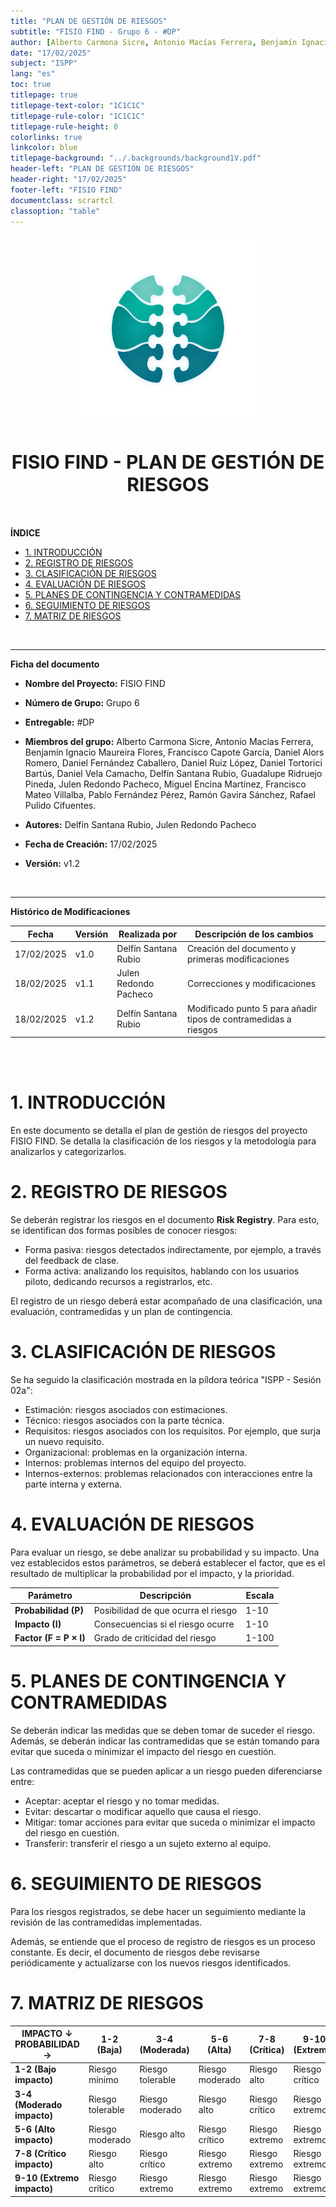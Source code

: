 ```yaml
---
title: "PLAN DE GESTIÓN DE RIESGOS"
subtitle: "FISIO FIND - Grupo 6 - #DP"
author: [Alberto Carmona Sicre, Antonio Macías Ferrera, Benjamín Ignacio Maureira Flores, Francisco Capote García, Daniel Alors Romero, Daniel Fernández Caballero, Daniel Ruiz López, Daniel Tortorici Bartús, Daniel Vela Camacho, Delfín Santana Rubio, Guadalupe Ridruejo Pineda, Julen Redondo Pacheco, Miguel Encina Martínez, Francisco Mateo Villalba, Pablo Fernández Pérez, Ramón Gavira Sánchez, Rafael Pulido Cifuentes]         # CHANGE IF NEEDED
date: "17/02/2025"                                                 
subject: "ISPP"
lang: "es"
toc: true
titlepage: true
titlepage-text-color: "1C1C1C"
titlepage-rule-color: "1C1C1C"
titlepage-rule-height: 0
colorlinks: true
linkcolor: blue
titlepage-background: "../.backgrounds/background1V.pdf"                            
header-left: "PLAN DE GESTIÓN DE RIESGOS"                 
header-right: "17/02/2025"                                         
footer-left: "FISIO FIND"
documentclass: scrartcl
classoption: "table"
---
```


<!-- COMMENT THIS WHEN EXPORTING TO PDF -->
<p align="center">
  <img src="../.img/Logo_FisioFind_Verde_sin_fondo.PNG" alt="Logo FisioFind" width="300" />
</p>

<h1 align="center" style="font-size: 30px; font-weight: bold;">
  FISIO FIND  -  PLAN DE GESTIÓN DE RIESGOS
</h1>

<br>

**ÍNDICE**
- [1. INTRODUCCIÓN](#1-introducción)
- [2. REGISTRO DE RIESGOS](#2-registro-de-riesgos)
- [3. CLASIFICACIÓN DE RIESGOS](#3-clasificación-de-riesgos)
- [4. EVALUACIÓN DE RIESGOS](#4-evaluación-de-riesgos)
- [5. PLANES DE CONTINGENCIA Y CONTRAMEDIDAS](#5-planes-de-contingencia-y-contramedidas)
- [6. SEGUIMIENTO DE RIESGOS](#6-seguimiento-de-riesgos)
- [7. MATRIZ DE RIESGOS](#7-matriz-de-riesgos)
<!-- COMMENT THIS WHEN EXPORTING TO PDF -->

<br>

---

**Ficha del documento**

- **Nombre del Proyecto:** FISIO FIND

- **Número de Grupo:** Grupo 6

- **Entregable:** #DP

- **Miembros del grupo:** Alberto Carmona Sicre, Antonio Macías Ferrera, Benjamín Ignacio Maureira Flores, Francisco Capote García, Daniel Alors Romero, Daniel Fernández Caballero, Daniel Ruiz López, Daniel Tortorici Bartús, Daniel Vela Camacho, Delfín Santana Rubio, Guadalupe Ridruejo Pineda, Julen Redondo Pacheco, Miguel Encina Martínez, Francisco Mateo Villalba, Pablo Fernández Pérez, Ramón Gavira Sánchez, Rafael Pulido Cifuentes.

- **Autores:** Delfín Santana Rubio, Julen Redondo Pacheco

- **Fecha de Creación:** 17/02/2025  

- **Versión:** v1.2

<br>

---

<!-- \newpage -->

**Histórico de Modificaciones**

| Fecha      | Versión | Realizada por                    | Descripción de los cambios |
|------------|---------|----------------------------------|----------------------------|
| 17/02/2025 | v1.0    | Delfín Santana Rubio          | Creación del documento y primeras modificaciones |
| 18/02/2025 | v1.1    | Julen Redondo Pacheco        | Correcciones y modificaciones |
| 18/02/2025 | v1.2    | Delfín Santana Rubio        | Modificado punto 5 para añadir tipos de contramedidas a riesgos |

<br>

<!-- \newpage -->

<br>

# 1. INTRODUCCIÓN  
En este documento se detalla el plan de gestión de riesgos del proyecto FISIO FIND. Se detalla la clasificación de los riesgos y la metodología para analizarlos y categorizarlos.

# 2. REGISTRO DE RIESGOS
Se deberán registrar los riesgos en el documento **Risk Registry**. Para esto, se identifican dos formas posibles de conocer riesgos:
- Forma pasiva: riesgos detectados indirectamente, por ejemplo, a través del feedback de clase.
- Forma activa: analizando los requisitos, hablando con los usuarios piloto, dedicando recursos a registrarlos, etc.

El registro de un riesgo deberá estar acompañado de una clasificación, una evaluación, contramedidas y un plan de contingencia.

# 3. CLASIFICACIÓN DE RIESGOS
Se ha seguido la clasificación mostrada en la píldora teórica "ISPP - Sesión 02a":
- Estimación: riesgos asociados con estimaciones.
- Técnico: riesgos asociados con la parte técnica.
- Requisitos: riesgos asociados con los requisitos. Por ejemplo, que surja un nuevo requisito.
- Organizacional: problemas en la organización interna.
- Internos: problemas internos del equipo del proyecto.
- Internos-externos: problemas relacionados con interacciones entre la parte interna y externa.

# 4. EVALUACIÓN DE RIESGOS
Para evaluar un riesgo, se debe analizar su probabilidad y su impacto. Una vez establecidos estos parámetros, se deberá establecer el factor, que es el resultado de multiplicar la probabilidad por el impacto, y la prioridad.

| Parámetro  | Descripción | Escala |
|------------|------------|--------|
| **Probabilidad (P)** | Posibilidad de que ocurra el riesgo | 1-10 |
| **Impacto (I)** | Consecuencias si el riesgo ocurre | 1-10 |
| **Factor (F = P × I)** | Grado de criticidad del riesgo | 1-100 |

# 5. PLANES DE CONTINGENCIA Y CONTRAMEDIDAS
Se deberán indicar las medidas que se deben tomar de suceder el riesgo. Además, se deberán indicar las contramedidas que se están tomando para evitar que suceda o minimizar el impacto del riesgo en cuestión.

Las contramedidas que se pueden aplicar a un riesgo pueden diferenciarse entre:
- Aceptar: aceptar el riesgo y no tomar medidas.
- Evitar: descartar o modificar aquello que causa el riesgo.
- Mitigar: tomar acciones para evitar que suceda o minimizar el impacto del riesgo en cuestión.
- Transferir: transferir el riesgo a un sujeto externo al equipo.

# 6. SEGUIMIENTO DE RIESGOS
Para los riesgos registrados, se debe hacer un seguimiento mediante la revisión de las contramedidas implementadas.

Además, se entiende que el proceso de registro de riesgos es un proceso constante. Es decir, el documento de riesgos debe revisarse periódicamente y actualizarse con los nuevos riesgos identificados.

# 7. MATRIZ DE RIESGOS

| IMPACTO ↓   PROBABILIDAD →  | 1-2 (Baja)      | 3-4 (Moderada)   | 5-6 (Alta)      | 7-8 (Crítica)   | 9-10 (Extrema)  |
|-------------------------------|----------------|----------------|----------------|----------------|----------------|
| **1-2 (Bajo impacto)**      | Riesgo mínimo    | Riesgo tolerable  | Riesgo moderado  | Riesgo alto     | Riesgo crítico  |
| **3-4 (Moderado impacto)**  | Riesgo tolerable | Riesgo moderado   | Riesgo alto      | Riesgo crítico  | Riesgo extremo  |
| **5-6 (Alto impacto)**      | Riesgo moderado  | Riesgo alto       | Riesgo crítico   | Riesgo extremo  | Riesgo extremo  |
| **7-8 (Crítico impacto)**   | Riesgo alto      | Riesgo crítico    | Riesgo extremo   | Riesgo extremo  | Riesgo extremo  |
| **9-10 (Extremo impacto)**  | Riesgo crítico   | Riesgo extremo    | Riesgo extremo   | Riesgo extremo  | Riesgo extremo  |

